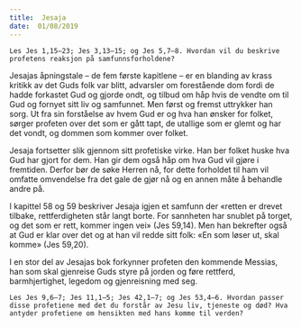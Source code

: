 ```yaml
---
title:  Jesaja
date:  01/08/2019
---
```


`Les Jes 1,15–23; Jes 3,13–15; og Jes 5,7–8. Hvordan vil du beskrive profetens reaksjon på samfunnsforholdene?`

Jesajas åpningstale – de fem første kapitlene – er en blanding av krass kritikk av det Guds folk var blitt, advarsler om forestående dom fordi de hadde forkastet Gud og gjorde ondt, og tilbud om håp hvis de vendte om til Gud og fornyet sitt liv og samfunnet. Men først og fremst uttrykker han sorg. Ut fra sin forståelse av hvem Gud er og hva han ønsker for folket, sørger profeten over det som er gått tapt, de utallige som er glemt og har det vondt, og dommen som kommer over folket.

Jesaja fortsetter slik gjennom sitt profetiske virke. Han ber folket huske hva Gud har gjort for dem. Han gir dem også håp om hva Gud vil gjøre i fremtiden. Derfor bør de søke Herren nå, for dette forholdet til ham vil omfatte omvendelse fra det gale de gjør nå og en annen måte å behandle andre på.

I kapittel 58 og 59 beskriver Jesaja igjen et samfunn der «retten er drevet tilbake, rettferdigheten står langt borte. For sannheten har snublet på torget, og det som er rett, kommer ingen vei» (Jes 59,14). Men han bekrefter også at Gud er klar over det og at han vil redde sitt folk: «En som løser ut, skal komme» (Jes 59,20).

I en stor del av Jesajas bok forkynner profeten den kommende Messias, han som skal gjenreise Guds styre på jorden og føre rettferd, barmhjertighet, legedom og gjenreisning med seg.

`Les Jes 9,6–7; Jes 11,1–5; Jes 42,1–7; og Jes 53,4–6. Hvordan passer disse profetiene med det du forstår av Jesu liv, tjeneste og død? Hva antyder profetiene om hensikten med hans komme til verden?`